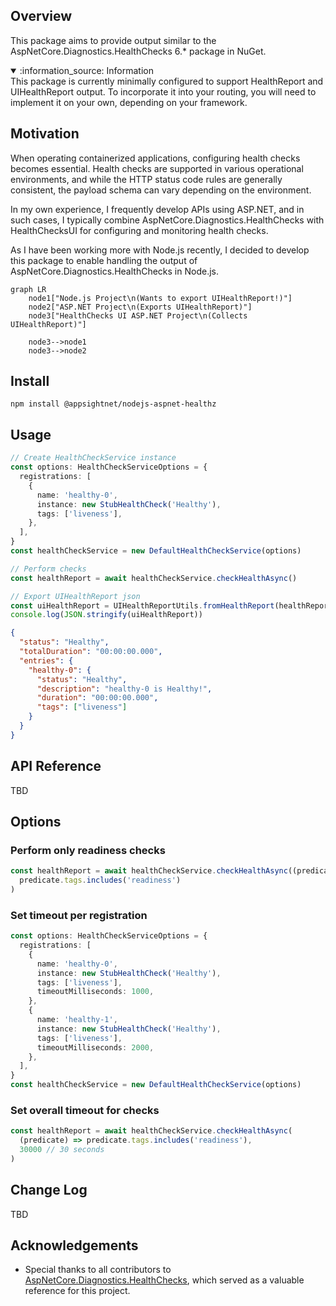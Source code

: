 ## Overview

This package aims to provide output similar to the AspNetCore.Diagnostics.HealthChecks 6.\* package in NuGet.

<details open>
  <summary>:information_source: Information</summary>
  This package is currently minimally configured to support HealthReport and UIHealthReport output.
  To incorporate it into your routing, you will need to implement it on your own, depending on your framework.
</details>

## Motivation

When operating containerized applications, configuring health checks becomes essential. Health checks are supported in various operational environments, and while the HTTP status code rules are generally consistent, the payload schema can vary depending on the environment.

In my own experience, I frequently develop APIs using ASP.NET, and in such cases, I typically combine AspNetCore.Diagnostics.HealthChecks with HealthChecksUI for configuring and monitoring health checks.

As I have been working more with Node.js recently, I decided to develop this package to enable handling the output of AspNetCore.Diagnostics.HealthChecks in Node.js.

```mermaid
graph LR
    node1["Node.js Project\n(Wants to export UIHealthReport!)"]
    node2["ASP.NET Project\n(Exports UIHealthReport)"]
    node3["HealthChecks UI ASP.NET Project\n(Collects UIHealthReport)"]

    node3-->node1
    node3-->node2
```

## Install

`npm install @appsightnet/nodejs-aspnet-healthz`

## Usage

```ts
// Create HealthCheckService instance
const options: HealthCheckServiceOptions = {
  registrations: [
    {
      name: 'healthy-0',
      instance: new StubHealthCheck('Healthy'),
      tags: ['liveness'],
    },
  ],
}
const healthCheckService = new DefaultHealthCheckService(options)

// Perform checks
const healthReport = await healthCheckService.checkHealthAsync()

// Export UIHealthReport json
const uiHealthReport = UIHealthReportUtils.fromHealthReport(healthReport)
console.log(JSON.stringify(uiHealthReport))
```

```json
{
  "status": "Healthy",
  "totalDuration": "00:00:00.000",
  "entries": {
    "healthy-0": {
      "status": "Healthy",
      "description": "healthy-0 is Healthy!",
      "duration": "00:00:00.000",
      "tags": ["liveness"]
    }
  }
}
```

## API Reference

TBD

## Options

### Perform only readiness checks

```ts
const healthReport = await healthCheckService.checkHealthAsync((predicate) =>
  predicate.tags.includes('readiness')
)
```

### Set timeout per registration

```ts
const options: HealthCheckServiceOptions = {
  registrations: [
    {
      name: 'healthy-0',
      instance: new StubHealthCheck('Healthy'),
      tags: ['liveness'],
      timeoutMilliseconds: 1000,
    },
    {
      name: 'healthy-1',
      instance: new StubHealthCheck('Healthy'),
      tags: ['liveness'],
      timeoutMilliseconds: 2000,
    },
  ],
}
const healthCheckService = new DefaultHealthCheckService(options)
```

### Set overall timeout for checks

```ts
const healthReport = await healthCheckService.checkHealthAsync(
  (predicate) => predicate.tags.includes('readiness'),
  30000 // 30 seconds
)
```

## Change Log

TBD

## Acknowledgements

- Special thanks to all contributors to [AspNetCore.Diagnostics.HealthChecks]([https://github.com/Xabaril/AspNetCore.Diagnostics.HealthChecks]), which served as a valuable reference for this project.

